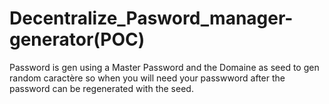 # Decentralize_Pasword_manager-generator(POC)

Password is gen using a Master Password and the Domaine as seed to gen random caractère so when you will need your passwword after the password can be regenerated with the seed.
